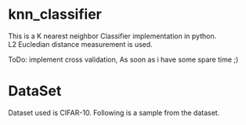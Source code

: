 # knn_classifier
This is a K nearest neighbor Classifier implementation in python.   
L2 Eucledian distance measurement is used.

ToDo: implement cross validation, As soon as i have some spare time ;)

# DataSet 
Dataset used is CIFAR-10. Following is a sample from the dataset.

